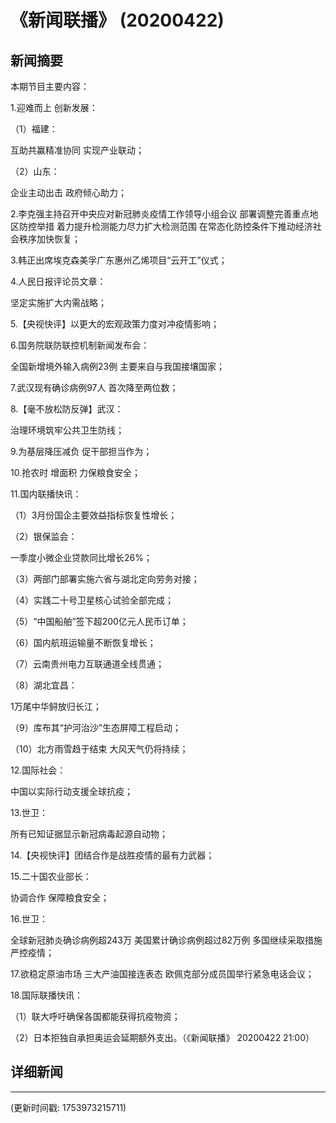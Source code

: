 # 《新闻联播》 (20200422)

## 新闻摘要

本期节目主要内容：

1.迎难而上 创新发展：

（1）福建：

互助共赢精准协同 实现产业联动；

（2）山东：

企业主动出击 政府倾心助力；

2.李克强主持召开中央应对新冠肺炎疫情工作领导小组会议 部署调整完善重点地区防控举措 着力提升检测能力尽力扩大检测范围 在常态化防控条件下推动经济社会秩序加快恢复；

3.韩正出席埃克森美孚广东惠州乙烯项目“云开工”仪式；

4.人民日报评论员文章：

坚定实施扩大内需战略；

5.【央视快评】以更大的宏观政策力度对冲疫情影响；

6.国务院联防联控机制新闻发布会：

全国新增境外输入病例23例 主要来自与我国接壤国家；

7.武汉现有确诊病例97人 首次降至两位数；

8.【毫不放松防反弹】武汉：

治理环境筑牢公共卫生防线；

9.为基层降压减负 促干部担当作为；

10.抢农时 增面积 力保粮食安全；

11.国内联播快讯：

（1）3月份国企主要效益指标恢复性增长；

（2）银保监会：

一季度小微企业贷款同比增长26%；

（3）两部门部署实施六省与湖北定向劳务对接；

（4）实践二十号卫星核心试验全部完成；

（5）“中国船舶”签下超200亿元人民币订单；

（6）国内航班运输量不断恢复增长；

（7）云南贵州电力互联通道全线贯通；

（8）湖北宜昌：

1万尾中华鲟放归长江；

（9）库布其“护河治沙”生态屏障工程启动；

（10）北方雨雪趋于结束 大风天气仍将持续；

12.国际社会：

中国以实际行动支援全球抗疫；

13.世卫：

所有已知证据显示新冠病毒起源自动物；

14.【央视快评】团结合作是战胜疫情的最有力武器；

15.二十国农业部长：

协调合作 保障粮食安全；

16.世卫：

全球新冠肺炎确诊病例超243万 美国累计确诊病例超过82万例 多国继续采取措施严控疫情；

17.欲稳定原油市场 三大产油国接连表态 欧佩克部分成员国举行紧急电话会议；

18.国际联播快讯：

（1）联大呼吁确保各国都能获得抗疫物资；

（2）日本拒独自承担奥运会延期额外支出。（《新闻联播》 20200422 21:00）

## 详细新闻

---

(更新时间戳: 1753973215711)


